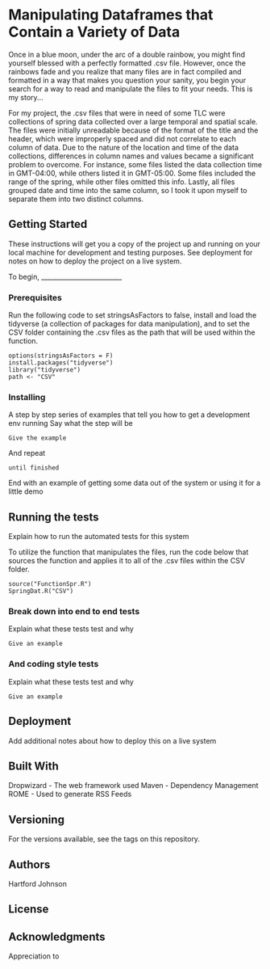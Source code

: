 # Manipulating Dataframes that Contain a Variety of Data


Once in a blue moon, under the arc of a double rainbow, you might find yourself blessed with a perfectly formatted .csv file. However, once the rainbows fade and you realize that many files are in fact compiled and formatted in a way that makes you question your sanity, you begin your search for a way to read and manipulate the files to fit your needs. This is my story...

For my project, the .csv files that were in need of some TLC were collections of spring data collected over a large temporal and spatial scale. The files were initially unreadable because of the format of the title and the header, which were improperly spaced and did not correlate to each column of data. Due to the nature of the location and time of the data collections, differences in column names and values became a significant problem to overcome. For instance, some files listed the data collection time in GMT-04:00, while others listed it in GMT-05:00. Some files included the range of the spring, while other files omitted this info. Lastly, all files grouped date and time into the same column, so I took it upon myself to separate them into two distinct columns. 


## Getting Started

These instructions will get you a copy of the project up and running on your local machine for development and testing purposes. See deployment for notes on how to deploy the project on a live system.

To begin, _________________________ 

### Prerequisites

Run the following code to set stringsAsFactors to false, install and load the tidyverse (a collection of packages for data manipulation), and to set the CSV folder containing the .csv files as the path that will be used within the function. 
```
options(stringsAsFactors = F)
install.packages("tidyverse")
library("tidyverse")
path <- "CSV"
```

### Installing

A step by step series of examples that tell you how to get a development env running
Say what the step will be
```
Give the example
```
And repeat
```
until finished
```
End with an example of getting some data out of the system or using it for a little demo

## Running the tests

Explain how to run the automated tests for this system

To utilize the function that manipulates the files, run the code below that sources the function and applies it to all of the .csv files within the CSV folder.
```
source("FunctionSpr.R")
SpringDat.R("CSV")
```
### Break down into end to end tests

Explain what these tests test and why
```
Give an example
```

### And coding style tests

Explain what these tests test and why
```
Give an example
```

## Deployment

Add additional notes about how to deploy this on a live system

## Built With

Dropwizard - The web framework used
Maven - Dependency Management
ROME - Used to generate RSS Feeds

## Versioning

For the versions available, see the tags on this repository.

## Authors

Hartford Johnson

## License



## Acknowledgments

Appreciation to 
